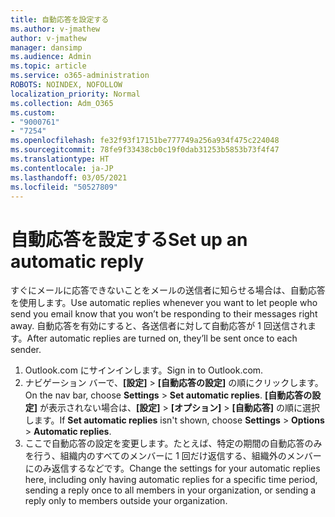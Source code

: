 ```yaml
---
title: 自動応答を設定する
ms.author: v-jmathew
author: v-jmathew
manager: dansimp
ms.audience: Admin
ms.topic: article
ms.service: o365-administration
ROBOTS: NOINDEX, NOFOLLOW
localization_priority: Normal
ms.collection: Adm_O365
ms.custom:
- "9000761"
- "7254"
ms.openlocfilehash: fe32f93f17151be777749a256a934f475c224048
ms.sourcegitcommit: 78fe9f33438cb0c19f0dab31253b5853b73f4f47
ms.translationtype: HT
ms.contentlocale: ja-JP
ms.lasthandoff: 03/05/2021
ms.locfileid: "50527809"
---
```

# <a name="set-up-an-automatic-reply"></a><span data-ttu-id="784eb-102">自動応答を設定する</span><span class="sxs-lookup"><span data-stu-id="784eb-102">Set up an automatic reply</span></span>

<span data-ttu-id="784eb-103">すぐにメールに応答できないことをメールの送信者に知らせる場合は、自動応答を使用します。</span><span class="sxs-lookup"><span data-stu-id="784eb-103">Use automatic replies whenever you want to let people who send you email know that you won’t be responding to their messages right away.</span></span> <span data-ttu-id="784eb-104">自動応答を有効にすると、各送信者に対して自動応答が 1 回送信されます。</span><span class="sxs-lookup"><span data-stu-id="784eb-104">After automatic replies are turned on, they’ll be sent once to each sender.</span></span>

1. <span data-ttu-id="784eb-105">Outlook.com にサインインします。</span><span class="sxs-lookup"><span data-stu-id="784eb-105">Sign in to Outlook.com.</span></span>
2. <span data-ttu-id="784eb-106">ナビゲーション バーで、**[設定]** > **[自動応答の設定]** の順にクリックします。</span><span class="sxs-lookup"><span data-stu-id="784eb-106">On the nav bar, choose **Settings** > **Set automatic replies**.</span></span> <span data-ttu-id="784eb-107">**[自動応答の設定]** が表示されない場合は、**[設定]** > **[オプション]** > **[自動応答]** の順に選択します。</span><span class="sxs-lookup"><span data-stu-id="784eb-107">If **Set automatic replies** isn't shown, choose **Settings** > **Options** > **Automatic replies**.</span></span>
3. <span data-ttu-id="784eb-108">ここで自動応答の設定を変更します。たとえば、特定の期間の自動応答のみを行う、組織内のすべてのメンバーに 1 回だけ返信する、組織外のメンバーにのみ返信するなどです。</span><span class="sxs-lookup"><span data-stu-id="784eb-108">Change the settings for your automatic replies here, including only having automatic replies for a specific time period, sending a reply once to all members in your organization, or sending a reply only to members outside your organization.</span></span>
